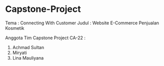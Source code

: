 # Capstone-Project

Tema : Connecting With Customer
Judul : Website E-Commerce Penjualan Kosmetik

Anggota Tim Capstone Project CA-22 :
1. Achmad Sultan
2. Miryati
3. Lina Mauliyana
